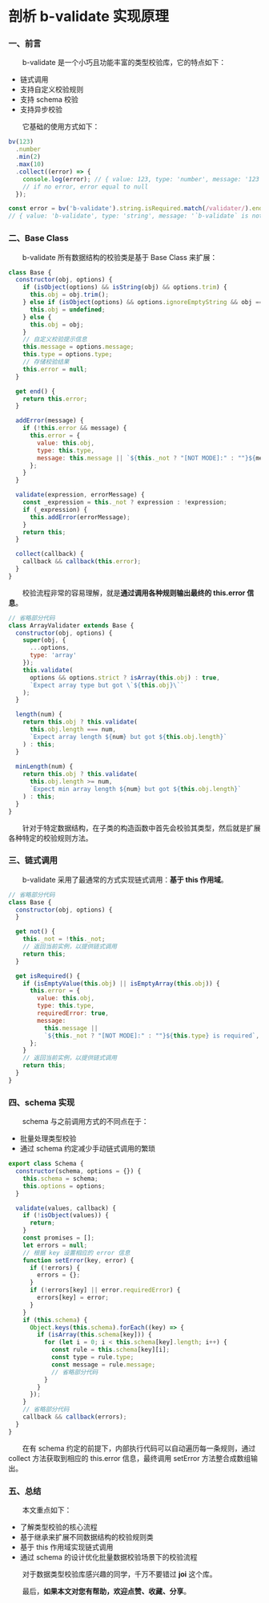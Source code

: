 # 剖析 b-validate 实现原理

### 一、前言

&emsp;&emsp;b-validate 是一个小巧且功能丰富的类型校验库，它的特点如下：

- 链式调用
- 支持自定义校验规则
- 支持 schema 校验
- 支持异步校验

&emsp;&emsp;它基础的使用方式如下：

```JavaScript
bv(123)
  .number
  .min(2)
  .max(10)
  .collect((error) => {
    console.log(error); // { value: 123, type: 'number', message: '123 is not less than 10' }
    // if no error, error equal to null
  });

const error = bv('b-validate').string.isRequired.match(/validater/).end;
// { value: 'b-validate', type: 'string', message: '`b-validate` is not match pattern /validater/' }
```

### 二、Base Class

&emsp;&emsp;b-validate 所有数据结构的校验类是基于 Base Class 来扩展：

```JavaScript
class Base {
  constructor(obj, options) {
    if (isObject(options) && isString(obj) && options.trim) {
      this.obj = obj.trim();
    } else if (isObject(options) && options.ignoreEmptyString && obj === "") {
      this.obj = undefined;
    } else {
      this.obj = obj;
    }
    // 自定义校验提示信息
    this.message = options.message;
    this.type = options.type;
    // 存储校验结果
    this.error = null;
  }

  get end() {
    return this.error;
  }

  addError(message) {
    if (!this.error && message) {
      this.error = {
        value: this.obj,
        type: this.type,
        message: this.message || `${this._not ? "[NOT MODE]:" : ""}${message}`,
      };
    }
  }

  validate(expression, errorMessage) {
    const _expression = this._not ? expression : !expression;
    if (_expression) {
      this.addError(errorMessage);
    }
    return this;
  }

  collect(callback) {
    callback && callback(this.error);
  }
}
```

&emsp;&emsp;校验流程非常的容易理解，就是**通过调用各种规则输出最终的 this.error 信息**。

```JavaScript
// 省略部分代码
class ArrayValidater extends Base {
  constructor(obj, options) {
    super(obj, {
      ...options,
      type: 'array'
    });
    this.validate(
      options && options.strict ? isArray(this.obj) : true,
      `Expect array type but got \`${this.obj}\``
    );
  }

  length(num) {
    return this.obj ? this.validate(
      this.obj.length === num,
      `Expect array length ${num} but got ${this.obj.length}`
    ) : this;
  }
  
  minLength(num) {
    return this.obj ? this.validate(
      this.obj.length >= num,
      `Expect min array length ${num} but got ${this.obj.length}`
    ) : this;
  }
}
```

&emsp;&emsp;针对于特定数据结构，在子类的构造函数中首先会校验其类型，然后就是扩展各种特定的校验规则方法。

### 三、链式调用

&emsp;&emsp;b-validate 采用了最通常的方式实现链式调用：**基于 this 作用域**。

```JavaScript
// 省略部分代码
class Base {
  constructor(obj, options) {
  }

  get not() {
    this._not = !this._not;
    // 返回当前实例，以提供链式调用
    return this;
  }

  get isRequired() {
    if (isEmptyValue(this.obj) || isEmptyArray(this.obj)) {
      this.error = {
        value: this.obj,
        type: this.type,
        requiredError: true,
        message:
          this.message ||
          `${this._not ? "[NOT MODE]:" : ""}${this.type} is required`,
      };
    }
    // 返回当前实例，以提供链式调用
    return this;
  }
}
```

### 四、schema 实现

&emsp;&emsp;schema 与之前调用方式的不同点在于：

- 批量处理类型校验
- 通过 schema 约定减少手动链式调用的繁琐

```JavaScript
export class Schema {
  constructor(schema, options = {}) {
    this.schema = schema;
    this.options = options;
  }

  validate(values, callback) {
    if (!isObject(values)) {
      return;
    }
    const promises = [];
    let errors = null;
    // 根据 key 设置相应的 error 信息
    function setError(key, error) {
      if (!errors) {
        errors = {};
      }
      if (!errors[key] || error.requiredError) {
        errors[key] = error;
      }
    }
    if (this.schema) {
      Object.keys(this.schema).forEach((key) => {
        if (isArray(this.schema[key])) {
          for (let i = 0; i < this.schema[key].length; i++) {
            const rule = this.schema[key][i];
            const type = rule.type;
            const message = rule.message;
            // 省略部分代码
          }
        }
      });
    }
    // 省略部分代码
    callback && callback(errors);
  }
}
```

&emsp;&emsp;在有 schema 约定的前提下，内部执行代码可以自动遍历每一条规则，通过 collect 方法获取到相应的 this.error 信息，最终调用 setError 方法整合成数组输出。

### 五、总结

&emsp;&emsp;本文重点如下：

- 了解类型校验的核心流程
- 基于继承来扩展不同数据结构的校验规则类
- 基于 this 作用域实现链式调用
- 通过 schema 的设计优化批量数据校验场景下的校验流程

&emsp;&emsp;对于数据类型校验库感兴趣的同学，千万不要错过 **joi** 这个库。

&emsp;&emsp;最后，**如果本文对您有帮助，欢迎点赞、收藏、分享**。